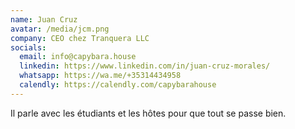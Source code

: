 ```yaml
---
name: Juan Cruz
avatar: /media/jcm.png
company: CEO chez Tranquera LLC
socials:
  email: info@capybara.house
  linkedin: https://www.linkedin.com/in/juan-cruz-morales/
  whatsapp: https://wa.me/+35314434958
  calendly: https://calendly.com/capybarahouse
---
```


Il parle avec les étudiants et les hôtes pour que tout se passe bien.